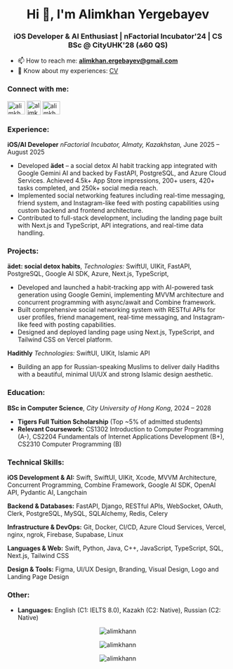 <h1 align="center">Hi 👋, I'm Alimkhan Yergebayev</h1>
<h3 align="center">iOS Developer & AI Enthusiast | nFactorial Incubator'24 | CS BSc @ CityUHK'28 (🔝60 QS)</h3>

- 📫 How to reach me: **alimkhan.ergebayev@gmail.com**
- 📄 Know about my experiences: [CV](https://drive.google.com/file/d/1YPwKpX64oVqaIuT7J6BE2gijhWUV6r4U/view?usp=sharing)

<h3 align="left">Connect with me:</h3>
<p align="left">
<a href="https://linkedin.com/in/alimkhan-yergebayev" target="blank"><img align="center" src="https://raw.githubusercontent.com/rahuldkjain/github-profile-readme-generator/master/src/images/icons/Social/linked-in-alt.svg" alt="alimkhan-yergebayev" height="30" width="40" /></a>
<a href="https://instagram.com/alimkhan_y" target="blank"><img align="center" src="https://raw.githubusercontent.com/rahuldkjain/github-profile-readme-generator/master/src/images/icons/Social/instagram.svg" alt="alimkhan_y" height="32" /></a>
<a href="https://t.me/alimkhan_y" target="blank"><img align="center" src="https://upload.wikimedia.org/wikipedia/commons/thumb/8/82/Telegram_logo.svg/1024px-Telegram_logo.svg.png?20220101141644" alt="alimkhan_y" height="30" width="40" /></a>
</p>

<h3 align="left">Experience:</h3>

**iOS/AI Developer**
*nFactorial Incubator, Almaty, Kazakhstan,*
June 2025 – August 2025

- Developed **ädet** – a social detox AI habit tracking app integrated with Google Gemini AI and backed by FastAPI, PostgreSQL, and Azure Cloud Services. Achieved 4.5k+ App Store impressions, 200+ users, 420+ tasks completed, and 250k+ social media reach.
- Implemented social networking features including real-time messaging, friend system, and Instagram-like feed with posting capabilities using custom backend and frontend architecture.
- Contributed to full-stack development, including the landing page built with Next.js and TypeScript, API integrations, and real-time data handling.

<h3 align="left">Projects:</h3>

**ädet: social detox habits**,
*Technologies:* SwiftUI, UIKit, FastAPI, PostgreSQL, Google AI SDK, Azure, Next.js, TypeScript,
- Developed and launched a habit-tracking app with AI-powered task generation using Google Gemini, implementing MVVM architecture and concurrent programming with async/await and Combine framework.
- Built comprehensive social networking system with RESTful APIs for user profiles, friend management, real-time messaging, and Instagram-like feed with posting capabilities.
- Designed and deployed landing page using Next.js, TypeScript, and Tailwind CSS on Vercel platform.

**Hadithly**
*Technologies:* SwiftUI, UIKit, Islamic API
- Building an app for Russian-speaking Muslims to deliver daily Hadiths with a beautiful, minimal UI/UX and strong Islamic design aesthetic.

<h3 align="left">Education:</h3>

**BSc in Computer Science**, 
*City University of Hong Kong*,
2024 – 2028
- **Tigers Full Tuition Scholarship** (Top ~5% of admitted students)
- **Relevant Coursework:** CS1302 Introduction to Computer Programming (A-), CS2204 Fundamentals of Internet Applications Development (B+), CS2310 Computer Programming (B)

<h3 align="left">Technical Skills:</h3>

**iOS Development & AI:** Swift, SwiftUI, UIKit, Xcode, MVVM Architecture, Concurrent Programming, Combine Framework, Google AI SDK, OpenAI API, Pydantic AI, Langchain

**Backend & Databases:** FastAPI, Django, RESTful APIs, WebSocket, OAuth, Clerk, PostgreSQL, MySQL, SQLAlchemy, Redis, Celery

**Infrastructure & DevOps:** Git, Docker, CI/CD, Azure Cloud Services, Vercel, nginx, ngrok, Firebase, Supabase, Linux

**Languages & Web:** Swift, Python, Java, C++, JavaScript, TypeScript, SQL, Next.js, Tailwind CSS

**Design & Tools:** Figma, UI/UX Design, Branding, Visual Design, Logo and Landing Page Design

<h3 align="left">Other:</h3>

- **Languages:** English (C1: IELTS 8.0), Kazakh (C2: Native), Russian (C2: Native)

<p align="center"><img src="https://github-readme-stats.vercel.app/api/top-langs?username=alimkhann&show_icons=true&theme=light&locale=en&layout=compact" alt="alimkhann" /></p>

<p align="center"><img src="https://github-readme-streak-stats.herokuapp.com/?user=alimkhann&theme=light" alt="alimkhann" /></p>

<p align="center"> <img src=https://github-readme-stats.vercel.app/api?username=alimkhann&show_icons=true alt=alimkhann /> </p>
